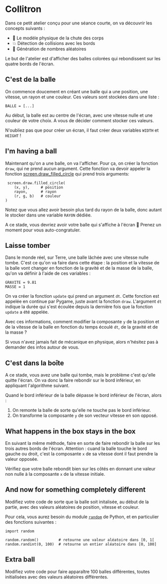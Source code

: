 # Collitron

Dans ce petit atelier conçu pour une séance courte, on va découvrir les concepts suivants :

* 🍎 Le modèle physique de la chute des corps
* 💥 Détection de collisions avec les bords
* 🔀 Génération de nombres aléatoires

Le but de l'atelier est d'afficher des balles colorées qui rebondissent sur les quatre bords de l'écran.

## C'est de la balle

On commence doucement en créant une balle qui a une position, une vitesse, un rayon et une couleur. Ces valeurs sont stockées dans une liste :

    BALLE = [...]

Au début, la balle est au centre de l'écran, avec une vitesse nulle et une couleur de votre choix. A vous de décider comment stocker ces valeurs.

N'oubliez pas que pour créer un écran, il faut créer deux variables `WIDTH` et `HEIGHT` !

## I'm having a ball

Maintenant qu'on a une balle, on va l'afficher. Pour ça, on créer la fonction `draw`, qui ne prend aucun argument. Cette fonction va devoir appeler la fonction [screen.draw_filled_circle](https://pygame-zero.readthedocs.io/en/stable/builtins.html#Screen.draw.filled_circle) qui prend trois arguments:

     screen.draw.filled_circle(
        (x, y),     # position
        rayon,      # rayon
        (r, g, b)   # couleur
    )

Notez que vous allez avoir besoin plus tard du rayon de la balle, donc autant le stocker dans une variable `RAYON` dédiée.

A ce stade, vous devriez avoir votre balle qui s'affiche à l'écran 🥳 Prenez un moment pour vous auto-congratuler.

## Laisse tomber

Dans le monde réel, sur Terre, une balle lâchée avec une vitesse nulle tombe. C'est ce qu'on va faire dans cette étape : la position et la vitesse de la balle vont changer en fonction de la gravité et de la masse de la balle, qu'on va définir à l'aide de ces variables :

    GRAVITE = 9.81
    MASSE = 1

On va créer la fonction `update` qui prend un argument `dt`. Cette fonction est appelée en continue par Pygame, juste avant la fonction `draw`. L'argument `dt` indique la durée qui s'est écoulée depuis la dernière fois que la fonction `update` a été appelée.

Avec ces informations, comment modifier la composante `y` de la position et de la vitesse de la balle en fonction du temps écoulé `dt`, de la gravité et de la masse ?

Si vous n'avez jamais fait de mécanique en physique, alors n'hésitez pas à demander des infos autour de vous.

## C'est dans la boîte

A ce stade, vous avez une balle qui tombe, mais le problème c'est qu'elle quitte l'écran. On va donc la faire rebondir sur le bord inférieur, en appliquant l'algorithme suivant.

Quand le bord inférieur de la balle dépasse le bord inférieur de l'écran, alors :

1. On remonte la balle de sorte qu'elle ne touche pas le bord inférieur.
2. On transforme la composante `y` de son vecteur vitesse en son opposé.

## What happens in the box stays in the box

En suivant la même méthode, faire en sorte de faire rebondir la balle sur les trois autres bords de l'écran. Attention : cuand la balle touche le bord gauche ou droit, c'est la composante `x` de sa vitesse dont il faut prendre la valeur opposée.

Vérifiez que votre balle rebondit bien sur les côtés en donnant une valeur non nulle à la composante `x` de la vitesse initiale.

## And now for something completely different

Modifiez votre code de sorte que la balle soit initalisée, au début de la partie, avec des valeurs aléatoires de position, vitesse et couleur.

Pour cela, vous aurez besoin du module [`random`](https://docs.python.org/3/library/random.html) de Python, et en particulier des fonctions suivantes :

    import random

    random.random()         # retourne une valeur aléatoire dans [0, 1[
    random.randint(0, 100)  # retourne un entier aléatoire dans [0, 100]

## Extra ball

Modifiez votre code pour faire apparaître 100 balles différentes, toutes initialisées avec des valeurs aléatoires différentes.
